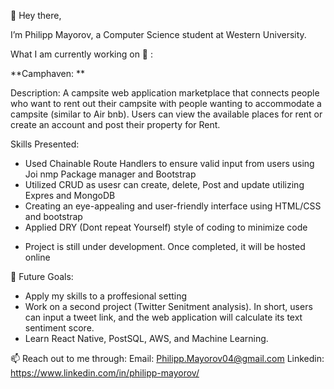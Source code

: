 👋 Hey there, 

I’m Philipp Mayorov, a Computer Science student at Western University.   

What I am currently working on 👀 : 

**Camphaven: **

Description: A campsite web application marketplace that connects people who want to rent out their campsite with people wanting to accommodate a campsite (similar to Air bnb). Users can view the available places for rent or create an account and post their property for Rent. 

Skills Presented: 
- Used Chainable Route Handlers to ensure valid input from users using Joi nmp Package manager and Bootstrap
- Utilized CRUD as usesr can create, delete, Post and update utilizing Expres and MongoDB 
- Creating an eye-appealing and user-friendly interface using HTML/CSS and bootstrap
- Applied DRY (Dont repeat Yourself) style of coding to minimize code

* Project is still under development. Once completed, it will be hosted online 


🌱 Future Goals: 

- Apply my skills to a proffesional setting
- Work on a second project (Twitter Senitment analysis). In short, users can input a tweet link, and the web application will calculate its text sentiment score.  
- Learn React Native, PostSQL, AWS, and Machine Learning.


📫 Reach out to me through:
Email: Philipp.Mayorov04@gmail.com
Linkedin: https://www.linkedin.com/in/philipp-mayorov/

